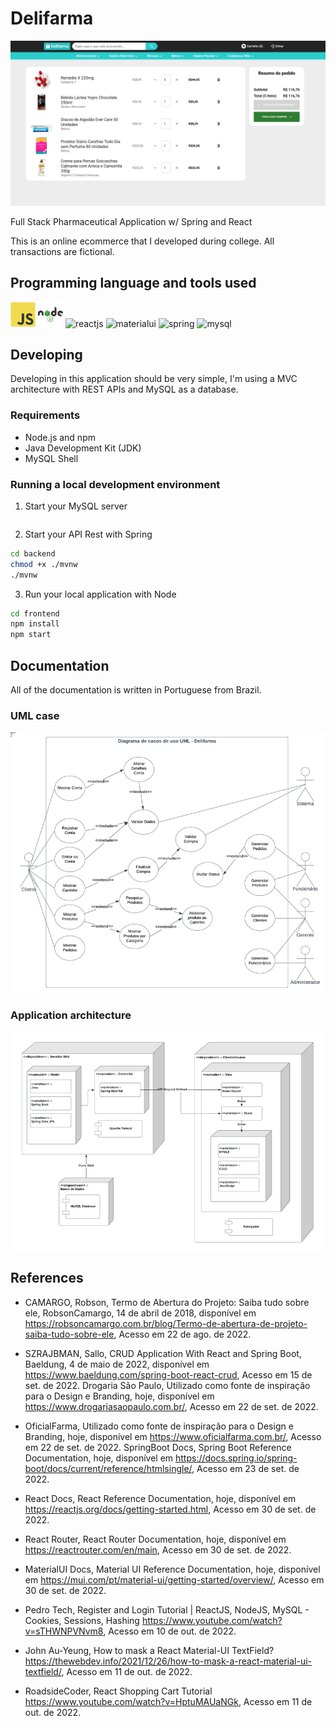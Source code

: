 # Delifarma

![Project Screenshot](https://raw.githubusercontent.com/gasech/delifarma/main/assets/screenshot1.png)

Full Stack Pharmaceutical Application w/ Spring and React

This is an online ecommerce that I developed during college. All transactions are fictional.

## Programming language and tools used
<p align="left">
  <img src="https://raw.githubusercontent.com/devicons/devicon/master/icons/javascript/javascript-original.svg" alt="javascript" width="40" height="40"/>  
  <img src="https://raw.githubusercontent.com/devicons/devicon/master/icons/nodejs/nodejs-original-wordmark.svg" alt="nodejs" width="40" height="40"/>
  <img src="https://cdn.jsdelivr.net/gh/devicons/devicon/icons/react/react-original-wordmark.svg" alt="reactjs" width="40" height="40"/>
  <img src="https://cdn.jsdelivr.net/gh/devicons/devicon/icons/materialui/materialui-original.svg" alt="materialui" width="40" height="40" />
  <img src="https://cdn.jsdelivr.net/gh/devicons/devicon/icons/spring/spring-original-wordmark.svg" alt="spring" width="40" height="40"/>
  <img src="https://cdn.jsdelivr.net/gh/devicons/devicon/icons/mysql/mysql-original-wordmark.svg" alt="mysql" width="40" height="40"/>
</p>

## Developing
Developing in this application should be very simple, I'm using a MVC architecture with REST APIs and MySQL as a database.

### Requirements

- Node.js and npm
- Java Development Kit (JDK)
- MySQL Shell

### Running a local development environment

1. Start your MySQL server
```sh

```
2. Start your API Rest with Spring
```sh
cd backend 
chmod +x ./mvnw
./mvnw
```

3. Run your local application with Node
```sh
cd frontend
npm install
npm start
```

## Documentation
All of the documentation is written in Portuguese from Brazil.

### UML case 

<img src="https://raw.githubusercontent.com/gasech/delifarma/main/assets/uml_case.png" />

### Application architecture

<img src="https://raw.githubusercontent.com/gasech/delifarma/main/assets/architecture.png" />

## References

- CAMARGO, Robson, Termo de Abertura do Projeto: Saiba tudo sobre ele, RobsonCamargo, 14 de abril de 2018, disponível em <https://robsoncamargo.com.br/blog/Termo-de-abertura-de-projeto-saiba-tudo-sobre-ele>, Acesso em 22 de ago. de 2022.

- SZRAJBMAN, Sallo, CRUD Application With React and Spring Boot, Baeldung, 4 de maio de 2022, disponível em <https://www.baeldung.com/spring-boot-react-crud>, Acesso em 15 de set. de 2022.
Drogaria São Paulo, Utilizado como fonte de inspiração para o Design e Branding, hoje, disponível em <https://www.drogariasaopaulo.com.br/>, Acesso em 22 de set. de 2022.

- OficialFarma, Utilizado como fonte de inspiração para o Design e Branding, hoje, disponível em <https://www.oficialfarma.com.br/>, Acesso em 22 de set. de 2022.
SpringBoot Docs, Spring Boot Reference Documentation, hoje, disponível em <https://docs.spring.io/spring-boot/docs/current/reference/htmlsingle/>, Acesso em 23 de set. de 2022.

- React Docs, React Reference Documentation, hoje, disponível em <https://reactjs.org/docs/getting-started.html>, Acesso em 30 de set. de 2022.

- React Router, React Router Documentation, hoje, disponível em <https://reactrouter.com/en/main>, Acesso em 30 de set. de 2022.

- MaterialUI Docs, Material UI Reference Documentation, hoje, disponível em <https://mui.com/pt/material-ui/getting-started/overview/>, Acesso em 30 de set. de 2022.

- Pedro Tech, Register and Login Tutorial | ReactJS, NodeJS, MySQL - Cookies, Sessions, Hashing <https://www.youtube.com/watch?v=sTHWNPVNvm8>, Acesso em 10 de out. de 2022. 

- John Au-Yeung, How to mask a React Material-UI TextField? <https://thewebdev.info/2021/12/26/how-to-mask-a-react-material-ui-textfield/>, Acesso em 11 de out. de 2022.

- RoadsideCoder, React Shopping Cart Tutorial <https://www.youtube.com/watch?v=HptuMAUaNGk>, Acesso em 11 de out. de 2022.
